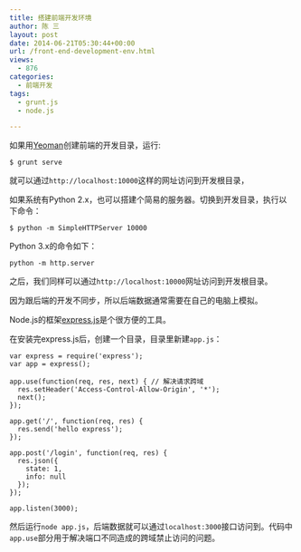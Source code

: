 ```yaml
---
title: 搭建前端开发环境
author: 陈 三
layout: post
date: 2014-06-21T05:30:44+00:00
url: /front-end-development-env.html
views:
  - 876
categories:
  - 前端开发
tags:
  - grunt.js
  - node.js

---
```

如果用[Yeoman][1]创建前端的开发目录，运行:

    $ grunt serve
    

就可以通过`http://localhost:10000`这样的网址访问到开发根目录，

如果系统有Python 2.x，也可以搭建个简易的服务器。切换到开发目录，执行以下命令：

    $ python -m SimpleHTTPServer 10000
    

Python 3.x的命令如下：

    python -m http.server
    

之后，我们同样可以通过`http://localhost:10000`网址访问到开发根目录。

因为跟后端的开发不同步，所以后端数据通常需要在自己的电脑上模拟。

Node.js的框架[express.js][2]是个很方便的工具。

在安装完express.js后，创建一个目录，目录里新建`app.js`：

    var express = require('express');
    var app = express();
    
    app.use(function(req, res, next) { // 解决请求跨域
      res.setHeader('Access-Control-Allow-Origin', '*');
      next();
    });
    
    app.get('/', function(req, res) {
      res.send('hello express');
    });
    
    app.post('/login', function(req, res) {
      res.json({
        state: 1,
        info: null
      });
    });
    
    app.listen(3000);
    

然后运行`node app.js`，后端数据就可以通过`localhost:3000`接口访问到。代码中`app.use`部分用于解决端口不同造成的跨域禁止访问的问题。

 [1]: http://yeoman.io/
 [2]: http://expressjs.com